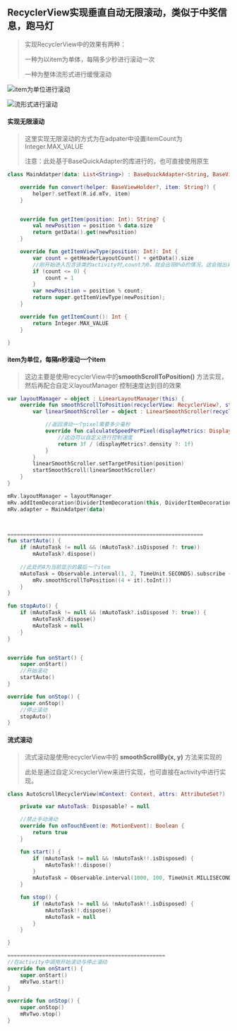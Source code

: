 ## RecyclerView实现垂直自动无限滚动，类似于中奖信息，跑马灯

> 实现RecyclerView中的效果有两种：
>
> 一种为以item为单体，每隔多少秒进行滚动一次
>
> 一种为整体流形式进行缓慢滚动



![item为单位进行滚动](http://pd8746ife.bkt.clouddn.com/autoscrollrecyclerview_demo.gif)



![流形式进行滚动](http://pd8746ife.bkt.clouddn.com/autoscrollrecyclerview_demo1.gif)



#### 实现无限滚动

> 这里实现无限滚动的方式为在adpater中设置itemCount为 Integer.MAX_VALUE
>
> 注意：此处基于BaseQuickAdapter的库进行的，也可直接使用原生

```kotlin
class MainAdatper(data: List<String>) : BaseQuickAdapter<String, BaseViewHolder>(R.layout.item_txt, data) {

    override fun convert(helper: BaseViewHolder?, item: String?) {
        helper?.setText(R.id.mTv, item)
    }


    override fun getItem(position: Int): String? {
        val newPosition = position % data.size
        return getData().get(newPosition)
    }

    override fun getItemViewType(position: Int): Int {
        var count = getHeaderLayoutCount() + getData().size
        //刚开始进入包含该类的activity时,count为0。就会出现0%0的情况，这会抛出异常，所以我们要在下面做一下判断
        if (count <= 0) {
            count = 1
        }
        var newPosition = position % count;
        return super.getItemViewType(newPosition);
    }

    override fun getItemCount(): Int {
        return Integer.MAX_VALUE
    }

}
```







#### item为单位，每隔n秒滚动一个item

> 这边主要是使用recyclerView中的**smoothScrollToPosition()** 方法实现，然后再配合自定义layoutManager 控制速度达到目的效果



```kotlin
var layoutManager = object : LinearLayoutManager(this) {
    override fun smoothScrollToPosition(recyclerView: RecyclerView?, state: RecyclerView.State?, position: Int) {
        var linearSmoothScroller = object : LinearSmoothScroller(recyclerView?.context) {

            //返回滑动一个pixel需要多少毫秒
            override fun calculateSpeedPerPixel(displayMetrics: DisplayMetrics?): Float {
                //这边可以自定义进行控制速度
                return 3f / (displayMetrics?.density ?: 1f)
            }
        }
        linearSmoothScroller.setTargetPosition(position)
        startSmoothScroll(linearSmoothScroller)
    }
}

mRv.layoutManager = layoutManager
mRv.addItemDecoration(DividerItemDecoration(this, DividerItemDecoration.VERTICAL))
mRv.adapter = MainAdatper(data)



==============================================================
fun startAuto() {
    if (mAutoTask != null && (mAutoTask?.isDisposed ?: true))
        mAutoTask?.dispose()
	
    //此处的4为当前显示的最后一个item
    mAutoTask = Observable.interval(1, 2, TimeUnit.SECONDS).subscribe {
        mRv.smoothScrollToPosition((4 + it).toInt())
    }
}

fun stopAuto() {
    if (mAutoTask != null && (mAutoTask?.isDisposed ?: true)) {
        mAutoTask?.dispose()
        mAutoTask = null
    }
}


override fun onStart() {
    super.onStart()
    //开始滚动
    startAuto()
}

override fun onStop() {
    super.onStop()
    //停止滚动
    stopAuto()
}

```



#### 流式滚动

> 流式滚动是使用recyclerView中的 **smoothScrollBy(x, y)** 方法来实现的
>
> 此处是通过自定义recyclerView来进行实现，也可直接在activity中进行实现。



```kotlin
class AutoScrollRecyclerView(mContext: Context, attrs: AttributeSet?) : RecyclerView(mContext, attrs) {

    private var mAutoTask: Disposable? = null

    //禁止手动滑动
    override fun onTouchEvent(e: MotionEvent): Boolean {
        return true
    }

    fun start() {
        if (mAutoTask != null && !mAutoTask!!.isDisposed) {
            mAutoTask!!.dispose()
        }
        mAutoTask = Observable.interval(1000, 100, TimeUnit.MILLISECONDS).observeOn(AndroidSchedulers.mainThread()).subscribe { smoothScrollBy(0, 20) }
    }

    fun stop() {
        if (mAutoTask != null && !mAutoTask!!.isDisposed) {
            mAutoTask!!.dispose()
            mAutoTask = null
        }
    }

}

==================================================
//在activity中调用开始滚动与停止滚动
override fun onStart() {
    super.onStart()
    mRvTwo.start()
}

override fun onStop() {
    super.onStop()
    mRvTwo.stop()
}
    
```